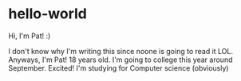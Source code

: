# hello-world


Hi, I'm Pat! :)

I don't know why I'm writing this since noone is going to read it LOL.
Anyways, I'm Pat! 18 years old. I'm going to college this year around September.
Excited! I'm studying for Computer science (obviously)
